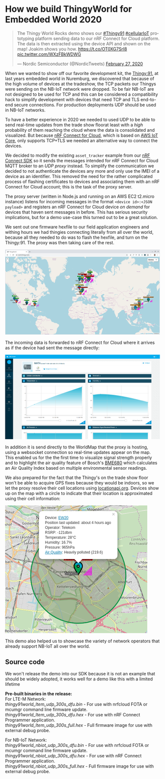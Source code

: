 # How we build ThingyWorld for Embedded World 2020

<blockquote class="twitter-tweet"><p lang="en" dir="ltr">The Thingy World Rocks demo shows our <a href="https://twitter.com/hashtag/Thingy91?src=hash&amp;ref_src=twsrc%5Etfw">#Thingy91</a> <a href="https://twitter.com/hashtag/cellularIoT?src=hash&amp;ref_src=twsrc%5Etfw">#cellularIoT</a> prototyping platform sending data to our nRF Connect for Cloud platform. The data is then extracted using the device API and shown on the map! Joakim shows you how. <a href="https://t.co/OT0XG7SrI8">https://t.co/OT0XG7SrI8</a> <a href="https://t.co/WXzFBkWDWG">pic.twitter.com/WXzFBkWDWG</a></p>&mdash; Nordic Semiconductor (@NordicTweets) <a href="https://twitter.com/NordicTweets/status/1233002090311671809?ref_src=twsrc%5Etfw">February 27, 2020</a></blockquote> 
<script async src="https://platform.twitter.com/widgets.js" charset="utf-8"></script>

When we wanted to show off our favorite development kit, the [Thingy:91](https://www.nordicsemi.com/Software-and-tools/Prototyping-platforms/Nordic-Thingy-91), at last years embedded world in Nuremburg, we discovered that because of the high volume of devices at the tradeshow, the TCP packets our Thingys were sending on the NB-IoT network were dropped. To be fair NB-IoT are not designed to be used for TCP and this can be considered a compatibility hack to simplify development with devices that need TCP and TLS end-to-end secure connections. For production deployments UDP should be used in NB-IoT networks.

To have a better experience in 2020 we needed to used UDP to be able to send real-time updates from the trade show floorat least with a _high_ probability of them reaching the cloud where the data is consolidated and visualized. But because [nRF Connect for Cloud](https://nrfcloud.com/), which is based on [AWS IoT Core](https://aws.amazon.com/iot-core/), only supports TCP+TLS we needed an alternative way to connect the devices.

We decided to modify the existing `asset_tracker` example from our [nRF Connect SDK](https://www.nordicsemi.com/Software-and-tools/Software/nRF-Connect-SDK) so it sends the messages intended for nRF Connect for Cloud MQTT broker to an *UDP proxy* instead. To simplify the communication we decided to not authenticate the devices any more and only use the IMEI of a device as an identifier. This removed the need for the rather complicated process of flashing certificates to devices and associating them with an nRF Connect for Cloud account; this is the task of the proxy server.

The proxy server (written in Node.js and running on an AWS EC2 t2.micro instance) listens for incoming messages in the format `<device id>:<JSON payload>` and registers an nRF Connect for Cloud device _on demand_ for devices that haven sent messages in before. This has serious security implications, but for a demo use-case this turned out to be a great solution.

We sent out one firmware hexfile to our field application engineers and withing  hours we had thingies connecting literally from all over the world, because all they needed to do was to flash the hexfile, and turn on the Thingy:91. The proxy was then taking care of the rest.

![Screenshot of world.thingy.rocks](https://raw.githubusercontent.com/coderbyheart/nrfcloud-udp-proxy/blogpost/map.png)

The incoming data is forwarded to nRF Connect for Cloud where it arrives as if the device had sent the message directly:

![Device data on nRF Connect for Cloud](https://raw.githubusercontent.com/coderbyheart/nrfcloud-udp-proxy/blogpost/nrfconnectforcloud.png)

In addition it is send directly to the WorldMap that the proxy is hosting, using a websocket connection so real-time updates appear on the map. This enabled us for the the first time to visualize signal strength properly and to highlight the air quality feature of Bosch's [BME680](https://blog.nordicsemi.com/getconnected/bosch-sensortec-bme680-the-nose-of-nordics-thingy91) which calculates an Air Quality Index based on multiple environmental sensor readings. 

We also prepared for the fact that the Thingy's on the trade show floor won't be able to acquire GPS fixes because they would be indoors, so we let the proxy resolve their cell locations using [locationapi.org](http://locationapi.org/). Devices show up on the map with a circle to indicate that their location is approximated using their cell information:

![A device with an approximate location](https://github.com/coderbyheart/nrfcloud-udp-proxy/blob/blogpost/marker-ew.png?raw=true)

This demo also helped us to showcase the variety of network operators that already support NB-IoT all over the world.

## Source code

We won't release the demo into our SDK because it is not an example that should be widely adopted, it works well for a demo like this with a limited lifetime

**Pre-built binaries in the release:**  
For LTE-M Network:  
_thingy91world_ltem_udp_300s_dfu.bin_  - For use with nrfcloud FOTA or mcumgr command line firmware update.  
_thingy91world_ltem_udp_300s_dfu.hex_  - For use with nRF Connect Programmer application.  
_thingy91world_ltem_udp_300s_full.hex_  - Full firmware image for use with external debug probe.

For NB-IoT Network:  
_thingy91world_nbiot_udp_300s_dfu.bin_  - For use with nrfcloud FOTA or mcumgr command line firmware update.  
_thingy91world_nbiot_udp_300s_dfu.hex_  - For use with nRF Connect Programmer application.  
_thingy91world_nbiot_udp_300s_full.hex_  - Full firmware image for use with external debug probe.
<!--stackedit_data:
eyJoaXN0b3J5IjpbMTM2NjM5Mzc3NiwtMTg3Njc2Mzk2NSw0Mz
I5NjkyMywtODUyOTgwNzQ5LC0xMDA4MDU4NjE0LC0xMDM3NDA1
MTc1LDIxMDQ1Mjg5OTcsMTc3MTk1NDM3LC0xMDY3OTk2NDM3XX
0=
-->